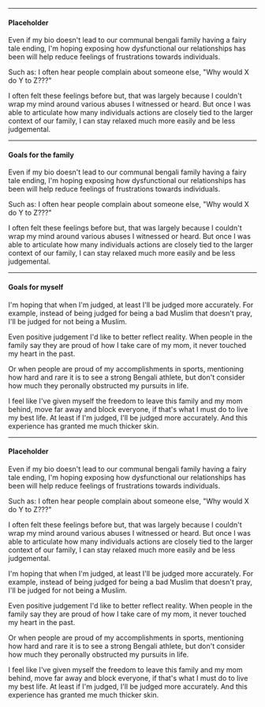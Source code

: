 <br />
<br />

---
#### Placeholder
Even if my bio doesn't lead to our communal bengali family having a fairy tale ending, I'm hoping exposing how dysfunctional our relationships has been will help reduce feelings of frustrations towards individuals.

Such as: I often hear people complain about someone else, "Why would X do Y to Z???"

I often felt these feelings before but, that was largely because I couldn't wrap my mind around various abuses I witnessed or heard.  But once I was able to articulate how many individuals actions are closely tied to the larger context of our family, I can stay relaxed much more easily and be less judgemental.

---
#### Goals for the family
Even if my bio doesn't lead to our communal bengali family having a fairy tale ending, I'm hoping exposing how dysfunctional our relationships has been will help reduce feelings of frustrations towards individuals.

Such as: I often hear people complain about someone else, "Why would X do Y to Z???"

I often felt these feelings before but, that was largely because I couldn't wrap my mind around various abuses I witnessed or heard.  But once I was able to articulate how many individuals actions are closely tied to the larger context of our family, I can stay relaxed much more easily and be less judgemental.

---
#### Goals for myself

I'm hoping that when I'm judged, at least I'll be judged more accurately. For example, instead of being judged for being a bad Muslim that doesn't pray, I'll be judged for not being a Muslim.

Even positive judgement I'd like to better reflect reality. When people in the family say they are proud of how I take care of my mom, it never touched my heart in the past.

Or when people are proud of my accomplishments in sports, mentioning how hard and rare it is to see a strong Bengali athlete, but don't consider how much they peronally obstructed my pursuits in life.

I feel like I've given myself the freedom to leave this family and my mom behind, move far away and block everyone, if that's what I must do to live my best life. At least if I'm judged, I'll be judged more accurately. And this experience has granted me much thicker skin.


---
#### Placeholder
Even if my bio doesn't lead to our communal bengali family having a fairy tale ending, I'm hoping exposing how dysfunctional our relationships has been will help reduce feelings of frustrations towards individuals.

Such as: I often hear people complain about someone else, "Why would X do Y to Z???"

I often felt these feelings before but, that was largely because I couldn't wrap my mind around various abuses I witnessed or heard.  But once I was able to articulate how many individuals actions are closely tied to the larger context of our family, I can stay relaxed much more easily and be less judgemental.

I'm hoping that when I'm judged, at least I'll be judged more accurately. For example, instead of being judged for being a bad Muslim that doesn't pray, I'll be judged for not being a Muslim.

Even positive judgement I'd like to better reflect reality. When people in the family say they are proud of how I take care of my mom, it never touched my heart in the past.

Or when people are proud of my accomplishments in sports, mentioning how hard and rare it is to see a strong Bengali athlete, but don't consider how much they peronally obstructed my pursuits in life.

I feel like I've given myself the freedom to leave this family and my mom behind, move far away and block everyone, if that's what I must do to live my best life. At least if I'm judged, I'll be judged more accurately. And this experience has granted me much thicker skin.


<br />
<br />
